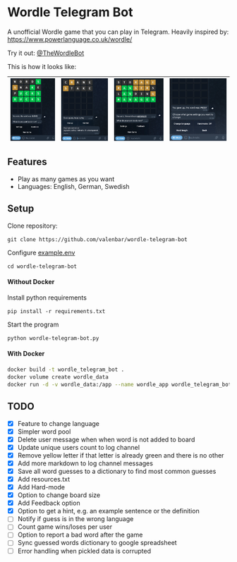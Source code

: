 # Wordle Telegram Bot
A unofficial Wordle game that you can play in Telegram.
Heavily inspired by: https://www.powerlanguage.co.uk/wordle/

Try it out: [@TheWordleBot](https://www.t.me/TheWordleBot)

This is how it looks like:

![example_3.png](https://github.com/valenbar/wordle-telegram-bot/blob/main/assets/example_3.png?raw=true) | ![example_2.png](https://github.com/valenbar/wordle-telegram-bot/blob/main/assets/example_2.png?raw=true) | ![example_1.png](https://github.com/valenbar/wordle-telegram-bot/blob/main/assets/example_1.png?raw=true) | ![example_4.png](https://github.com/valenbar/wordle-telegram-bot/blob/main/assets/example_4.png?raw=true)
:----|----|----|----:

## Features
- Play as many games as you want
- Languages: English, German, Swedish

## Setup

Clone repository:

    git clone https://github.com/valenbar/wordle-telegram-bot

Configure [example.env](https://github.com/valenbar/wordle-telegram-bot/blob/main/example.env)

    cd wordle-telegram-bot

#### Without Docker

Install python requirements

    pip install -r requirements.txt

Start the program

    python wordle-telegram-bot.py

#### With Docker

```bash
docker build -t wordle_telegram_bot .
docker volume create wordle_data
docker run -d -v wordle_data:/app --name wordle_app wordle_telegram_bot
```

## TODO

- [x] Feature to change language
- [x] Simpler word pool
- [x] Delete user message when when word is not added to board
- [x] Update unique users count to log channel
- [x] Remove yellow letter if that letter is already green and there is no other
- [x] Add more markdown to log channel messages
- [x] Save all word guesses to a dictionary to find most common guesses
- [x] Add resources.txt
- [x] Add Hard-mode
- [x] Option to change board size
- [x] Add Feedback option
- [x] Option to get a hint, e.g. an example sentence or the definition
- [ ] Notify if guess is in the wrong language
- [ ] Count game wins/loses per user
- [ ] Option to report a bad word after the game
- [ ] Sync guessed words dictionary to google spreadsheet
- [ ] Error handling when pickled data is corrupted
